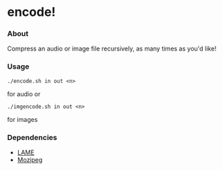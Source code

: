 # encode!

### About

Compress an audio or image file recursively, as many times as you'd like! 

### Usage 
```
./encode.sh in out <n>
```
for audio
or
```
./imgencode.sh in out <n>
```
for images

### Dependencies
- [LAME](http://lame.sf.net)
- [Mozjpeg](https://github.com/mozilla/mozjpeg)
